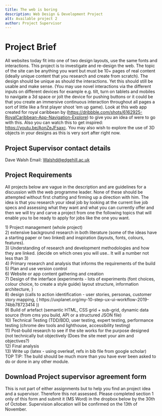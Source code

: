```yaml
---
title: The web is boring
description: Web Design & Development Project
alt: Available project 2 
author: Project Supervisor
---
```


# Project Brief 
All websites today fit into one of two design layouts, use the same fonts and interactions.
This project is to investigate and re-design the web. The topic of the site can be anything you
want but must be 10+ pages of real content (ideally unique content that you research and
create from scratch). The design should be unique as should the interactions. Yet this should 
still be usable and make sense. (You may use novel interactions via the different inputs on
different devices for example e.g. tilt, turn on tablets and mobiles to navigate a 3d space or
jolt the device for pushing buttons or it could be that you create an immersive continuous
interaction throughout all pages a sort of little like a first player shoot ‘em up game). Look at
this web app created for royal caribbean by (https://dribbble.com/shots/6162925-RoyalCaribbean-App-Navigation-Explore) to give you an idea of were to go with this. Also you
can watch this to get inspired: https://youtu.be/AonZeJFsaxc. You may also wish to
explore the use of 3D objects in your designs as this is very sort after right now.

## Project Supervisor contact details
Dave Walsh
Email: Walshd@edgehill.ac.uk

## Project Requirements
All projects below are vague in the description and are guidelines for a discussion
with the web programme leader. None of these should be attempted without first
chatting and firming up a direction with him.
The idea is that you research your ideal job by looking at the current live job specs and assessing
what they want and what you can currently offer and then we will try and carve a project from
one the following topics that will enable you to be ready to apply for jobs like the one you want.
<div class="text-block">
1) Project management (whole project)
</div>
<div class="text-block">
2) extensive background research in both literature (some of the ideas have a starting
paper or two linked) and inspiration (layouts, fonts, colours, features).
</div>
<div class="text-block">
3) Understanding of research and development methodologies and how they are linked.
(decide on which ones you will use.. It will a number not less than 3)
</div>
<div class="text-block">
4) Primary research and analysis that informs the requirements of the build
</div>
<div class="text-block">
5) Plan and use version control
</div>
<div class="text-block">
6) Website or app content gathering and creation
</div>
<div class="text-block">
7) Design of the interface (experiments - lots of experiments (font choices, colour
choice, to create a style guide) layout structure, information architecture, )
</div>
<div class="text-block">
8) design (calls to action identification - user stories, personas, customer story
mapping, ( https://uxplanet.org/my-10-step-ux-ui-workflow-2019-74bb78723414 ))
</div>
<div class="text-block">
9) Build of artefact (semantic HTML, CSS grid + sub-grid, dynamic data source (from
cms you build, API or a structured JSON file)
</div>
<div class="text-block">
10) Technical Testing (TDD/BDD, user testing, expert testing, performance testing
(chrome dev tools and lighthouse, accessibility testing)
</div>
<div class="text-block">
11) Post-build research to see if the site works for the purpose designed (not technically
but objectively (Does the site meet your aim and objectives?)
</div>
<div class="text-block">
12) Final analysis
</div>
<div class="text-block">
13) Write up (latex - using overleaf, refs in bib file from google scholar)
</div>


<div class="text-block border-text-block">
TOP TIP: The build should be much more than you have ever
been asked to do or done in any other module.
</div>


## Download Project supervisor agreement form 
This is not part of either assignments but to help you find an project idea and a supervisor. Therefore this not assessed. 
Please completed section 1 only of this form and submit it (MS Word) in the dropbox below by the 30th of October. 
Supervision allocation will be confirmed on the 13th of November.


